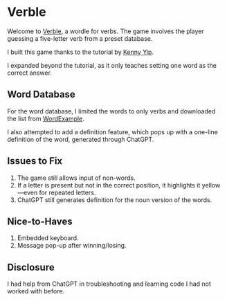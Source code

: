 # Verble

Welcome to [Verble](https://rtalabong.github.io/verble-game/), a wordle for verbs. The game involves the player guessing a five-letter verb from a preset database.

I built this game thanks to the tutorial by [Kenny Yip](https://www.youtube.com/watch?v=ckjRsPaWHX8&t=2026s&ab_channel=KennyYipCoding).

I expanded beyond the tutorial, as it only teaches setting one word as the correct answer.

## Word Database

For the word database, I limited the words to only verbs and downloaded the list from [WordExample](https://www.wordexample.com/list/verbs-with-5-letters).

I also attempted to add a definition feature, which pops up with a one-line definition of the word, generated through ChatGPT.

## Issues to Fix

1. The game still allows input of non-words.
2. If a letter is present but not in the correct position, it highlights it yellow—even for repeated letters.
3. ChatGPT still generates definition for the noun version of the words.

## Nice-to-Haves

1. Embedded keyboard.
2. Message pop-up after winning/losing.

## Disclosure

I had help from ChatGPT in troubleshooting and learning code I had not worked with before.
